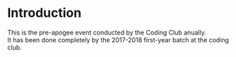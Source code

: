 # Introduction  
This is the pre-apogee event conducted by the Coding Club anually.  
It has been done completely by the 2017-2018 first-year batch at the coding club.  
